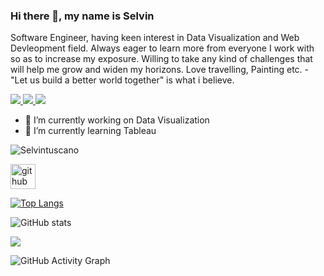 

### Hi there 👋, my name is Selvin

Software Engineer, having keen interest in Data Visualization and Web Devleopment field. Always eager to learn more from everyone I work with so as to increase my exposure. Willing to take any kind of challenges that will help me grow and widen my horizons. Love travelling, Painting etc. - "Let us build a better world together" is what i believe.

<p>
<a href="https://selvintuscano.github.io/" target="_blank">
  <img src="https://img.shields.io/badge/website-%23E34F26.svg?&style=for-the-badge" />
</a> 

<a href="https://twitter.com/selvin_tuscano" target="_blank">
  <img src="https://img.shields.io/badge/twitter-%231DA1F2.svg?&style=for-the-badge&logo=twitter&logoColor=white" />
</a> 

<a href="www.linkedin.com/in/selvintuscano" target="_blank">
  <img src="https://img.shields.io/badge/linkedin-%230077B5.svg?&style=for-the-badge&logo=linkedin&logoColor=white" />
</a> 
</p>

- 🔭 I’m currently working on Data Visualization  
- 🌱 I’m currently learning Tableau 


<p align="left"> <img src="https://komarev.com/ghpvc/?username=selvintuscano" alt="Selvintuscano" /> </p>

 


[<img src='https://cdn.jsdelivr.net/npm/simple-icons@3.0.1/icons/github.svg' alt='github' height='40'>](https://github.com/selvintuscano)  

[![Top Langs](https://github-readme-stats.vercel.app/api/top-langs/?username=selvintuscano&theme=algolia&layout=compact&show_icons=true)](https://github.com/anuraghazra/github-readme-stats)

![GitHub stats](https://github-readme-stats.vercel.app/api?username=selvintuscano&theme=algolia&show_icons=true) 



<a href="https://github.com/anuraghazra/selvintuscano.github.io">
  <!-- Change the `github-readme-stats.anuraghazra1.vercel.app` to `github-readme-stats.vercel.app`  -->
  <img align="center" src="https://github-readme-stats.anuraghazra1.vercel.app/api/pin/?username=selvintuscano&repo=selvintuscano.github.io&layout=compact&theme=algolia" />
</a>


![GitHub Activity Graph](https://activity-graph.herokuapp.com/graph?username=selvintuscano&theme=algolia&show_icons=true)  



